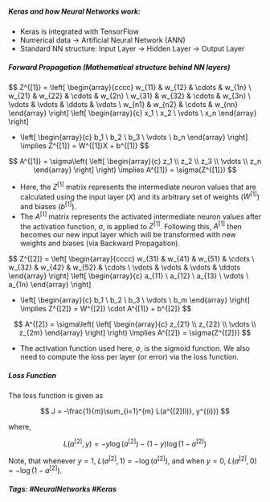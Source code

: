 ##### Keras and how Neural Networks work: 

- Keras is integrated with TensorFlow
- Numerical data $\rightarrow$ Artificial Neural Network (ANN)
- Standard NN structure:
	Input Layer $\rightarrow$ Hidden Layer $\rightarrow$ Output Layer

##### Forward Propagation (Mathematical structure behind NN layers)

$$
Z^{[1]} = \left[ \begin{array}{cccc}
w_{11} & w_{12} & \cdots & w_{1n} \\
w_{21} & w_{22} & \cdots & w_{2n} \\
w_{31} & w_{32} & \cdots & w_{3n} \\
\vdots & \vdots & \ddots & \vdots \\
w_{n1} & w_{n2} & \cdots & w_{nn}
\end{array} \right]
\left[ \begin{array}{c}
x_1 \\ x_2 \\ \vdots \\ x_n
\end{array} \right]
+ \left[ \begin{array}{c}
b_1 \\ b_2 \\ b_3 \\ \vdots \\ b_n
\end{array} \right]
\implies Z^{[1]} = W^{[1]}X + b^{[1]}
$$	

$$
A^{[1]} = \sigma\left( \left[ \begin{array}{c}
z_1 \\ z_2 \\ z_3 \\ \vdots \\ z_n
\end{array} \right] \right)
\implies A^{[1]} = \sigma(Z^{[1]})
$$

- Here, the $Z^{[1]}$ matrix represents the intermediate neuron values that are calculated using the input layer ($X$) and its arbitrary set of weights ($W^{[1]}$) and biases ($b^{[1]}$).
- The $A^{[1]}$ matrix represents the activated intermediate neuron values after the activation function, $\sigma$, is applied to $Z^{[1]}$. Following this, $A^{[1]}$ then becomes our new input layer which will be transformed with new weights and biases (via Backward Propagation). 

$$
Z^{[2]} = \left[ \begin{array}{cccc}
w_{31} & w_{41} & w_{51} & \cdots \\
w_{32} & w_{42} & w_{52} & \cdots \\
\vdots & \vdots & \vdots & \ddots
\end{array} \right]
\left[ \begin{array}{c}
a_{11} \\ a_{12} \\ a_{13} \\ \vdots \\ a_{1n}
\end{array} \right]
+ \left[ \begin{array}{c}
b_1 \\ b_2 \\ b_3 \\ \vdots \\ b_m
\end{array} \right]
\implies Z^{[2]} = W^{[2]} \cdot A^{[1]} + b^{[2]}
$$

$$
A^{[2]} = \sigma\left( \left[ \begin{array}{c}
z_{21} \\ z_{22} \\ \vdots \\ z_{2m}
\end{array} \right] \right)
\implies A^{[2]} = \sigma(Z^{[2]})
$$	

- The activation function used here, $\sigma$, is the sigmoid function. We also need to compute the loss per layer (or error) via the loss function.

##### Loss Function

The loss function is given as 

$$
J = -\frac{1}{m}\sum_{i=1}^{m} L(a^{[2](i)}, y^{(i)})
$$

where,

$$
L(a^{[2]}, y) = -y \log(a^{[2]}) - (1-y) \log(1-a^{[2]})
$$

Note, that whenever $y = 1$, $L(a^{[2]}, 1) = -\log(a^{[2]})$, and when $y = 0$, $L(a^{[2]}, 0) = -\log(1-a^{[2]})$.

##### Tags: #NeuralNetworks #Keras